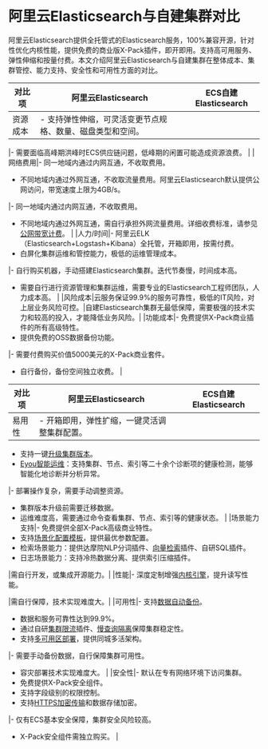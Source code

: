 # 阿里云Elasticsearch与自建集群对比

阿里云Elasticsearch提供全托管式的Elasticsearch服务，100%兼容开源，针对性优化内核性能，提供免费的商业版X-Pack插件，即开即用。支持高可用服务、弹性伸缩和按量付费。本文介绍阿里云Elasticsearch与自建集群在整体成本、集群管控、能力支持、安全性和可用性方面的对比。

|对比项|阿里云Elasticsearch|ECS自建Elasticsearch|
|---|----------------|------------------|
|资源成本|-   支持弹性伸缩，可灵活变更节点规格、数量、磁盘类型和空间。

|-   需要面临高峰期洪峰时ECS供应链问题，低峰期的闲置可能造成资源浪费。 |
|网络费用|-   同一地域内通过内网互通，不收取费用。
-   不同地域内通过外网互通，不收取流量费用。阿里云Elasticsearch默认提供公网访问，带宽速度上限为4GB/s。

|-   同一地域内通过内网互通，不收取费用。
-   不同地域内通过外网互通，需自行承担外网流量费用。详细收费标准，请参见[公网带宽计费](/intl.zh-CN/产品计费/计费项/公网带宽计费.md)。 |
|人力/时间|-   阿里云ELK（Elasticsearch+Logstash+Kibana）全托管，开箱即用，按需付费。
-   白屏化集群运维和管控能力，极低的运维管理成本。

|-   自行购买机器，手动搭建Elasticsearch集群。迭代节奏慢，时间成本高。
-   需要自行进行资源管理和集群运维，需要专业的Elasticsearch工程师团队，人力成本高。 |
|风险成本|云服务保证99.9%的服务可靠性，极低的IT风险，对上层业务风险可控。|自建Elasticsearch集群无最低保障，需要极强的技术实力和较高的投入，才能降低业务风险。|
|功能成本|-   免费提供X-Pack商业插件的所有高级特性。
-   提供免费的OSS数据备份功能。

|-   需要付费购买价值5000美元的X-Pack商业套件。
-   自行备份，备份空间独立收费。 |

|对比项|阿里云Elasticsearch|ECS自建Elasticsearch|
|---|----------------|------------------|
|易用性|-   开箱即用，弹性扩缩，一键灵活调整集群配置。
-   支持一键[升级集群版本](/intl.zh-CN/Elasticsearch/版本升级/升级版本.md)。
-   [Eyou智能运维](/intl.zh-CN/Elasticsearch/运维/智能运维/智能运维系统概述.md)：支持集群、节点、索引等二十余个诊断项的健康检测，能够智能化地诊断并分析异常。

|-   部署操作复杂，需要手动调整资源。
-   集群版本升级前需要迁移数据。
-   运维难度高，需要通过命令查看集群、节点、索引等的健康状态。 |
|场景能力支持|-   免费提供全部X-Pack高级商业特性。
-   支持[场景化配置模板](/intl.zh-CN/Elasticsearch/ES集群配置/场景化配置/修改场景化配置模板.md)，提供最优参数配置。
-   检索场景能力：提供达摩院NLP分词插件、[向量检索]()插件、自研SQL插件。
-   日志场景能力：支持冷热数据分离、提供索引压缩插件。

|需自行开发，或集成开源能力。|
|性能|-   深度定制增强[内核引擎](/intl.zh-CN/AliES内核/内核版本发布记录.md)，提升读写性能。

|需自行保障，技术实现难度大。|
|可用性|-   支持[数据自动备份](/intl.zh-CN/Elasticsearch/数据备份/自动备份与恢复.md)。
-   数据和服务可靠性达到99.9%。
-   通过自研[集群限流](/intl.zh-CN/Elasticsearch/插件配置/系统默认插件/使用集群限流插件（aliyun-qos）.md)插件、[慢查询隔离](/intl.zh-CN/AliES内核/使用慢查询隔离池.md)保障集群稳定性。
-   支持[多可用区部署](/intl.zh-CN/Elasticsearch/部署和使用跨可用区实例.md)，提供同城多活架构。

|-   需要手动备份数据，自行保障集群可用性。
-   容灾部署技术实现难度大。 |
|安全性|-   默认在专有网络环境下访问集群。
-   免费提供X-Pack安全组件。
-   支持字段级别的权限控制。
-   支持[HTTPS加密传输](/intl.zh-CN/Elasticsearch/安全配置/使用HTTPS协议.md)和数据存储加密。

|-   仅有ECS基本安全保障，集群安全风险较高。
-   X-Pack安全组件需独立购买。 |

